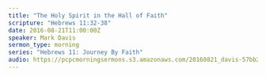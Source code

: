 ```yaml
---
title: "The Holy Spirit in the Hall of Faith"
scripture: "Hebrews 11:32-38"
date: 2016-08-21T11:00:00Z
speaker: Mark Davis
sermon_type: morning
series: "Hebrews 11: Journey By Faith"
audio: https://pcpcmorningsermons.s3.amazonaws.com/20160821_davis-57bb24d962044.mp3 
---
```



